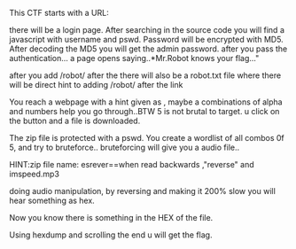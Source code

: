 This CTF starts with a URL:

there will be a login page. After searching in the source code you will find a javascript with username and pswd.
Password will be encrypted with MD5. After decoding the MD5 you will get the admin password.
after you pass the authentication... a page opens saying..*Mr.Robot knows your flag..."

after you add /robot/ after the 
there will also be a robot.txt file where there will be direct hint to adding /robot/ after the link 

You reach a webpage with a hint given as , maybe a combinations of alpha and numbers help you go through..BTW 5 is not brutal to target. u click on the button and a file is downloaded.

The zip file is protected with a pswd. You create a wordlist of all combos 0f 5, and try to bruteforce..
bruteforcing will give you a audio file..

HINT:zip file name: esrever==when read backwards ,"reverse" and imspeed.mp3


doing audio manipulation, by reversing and making it 200% slow you will hear something as hex.

Now you know there is something in the HEX of the file.

Using hexdump and scrolling the end u will get the flag. 